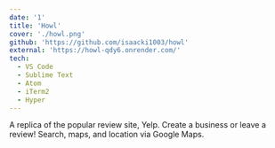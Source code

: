```yaml
---
date: '1'
title: 'Howl'
cover: './howl.png'
github: 'https://github.com/isaacki1003/howl'
external: 'https://howl-qdy6.onrender.com/'
tech:
  - VS Code
  - Sublime Text
  - Atom
  - iTerm2
  - Hyper
---
```


A replica of the popular review site, Yelp. Create a business or leave a review! Search, maps, and location via Google Maps.

